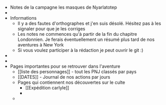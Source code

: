 - Notes de la campagne les masques de Nyarlatotep
-
- Informations
	- Il y a des fautes d'orthographes et j'en suis désolé. Hésitez pas à les signaler pour que je les corriges
	- Les notes ne commences qu'à partir de la fin du chapitre Londonnien. Je ferais éventuellement un résumé plus tard de nos aventures à New York
	- Si vous voulez participer à la rédaction je peut ouvrir le git :)
-
-
- Pages importantes pour se retrouver dans l'aventure
	- [[liste des personnages]] - tout les PNJ classés par pays
	- [[DATES]] - Journal de nos actions par jours
	- Pages qui contiennent nos découvertes sur le culte
		- [[Expédition carlyle]]
		-
	-